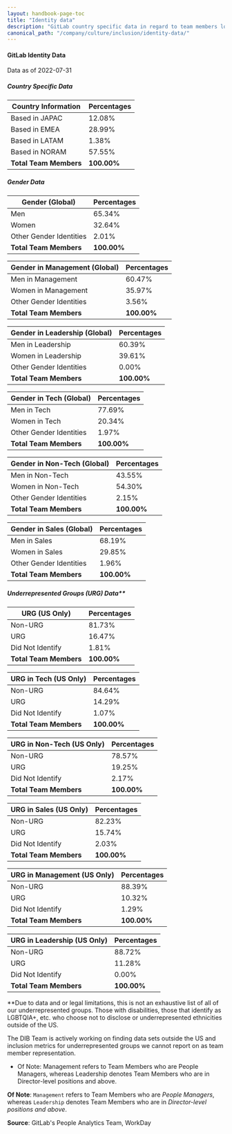 ```yaml
---
layout: handbook-page-toc
title: "Identity data"
description: "GitLab country specific data in regard to team members location, gender, ethnicity, race, age etc. View data here!"
canonical_path: "/company/culture/inclusion/identity-data/"
---
```


#### GitLab Identity Data

Data as of 2022-07-31

##### Country Specific Data

| **Country Information** | **Percentages** |
|-------------------------|-----------------|
| Based in JAPAC          |          12.08% |
| Based in EMEA           |          28.99% |
| Based in LATAM          |           1.38% |
| Based in NORAM          |          57.55% |
| **Total Team Members**  |     **100.00%** |


##### Gender Data

| **Gender (Global)**     | **Percentages** |
|-------------------------|-----------------|
| Men                     |          65.34% |
| Women                   |          32.64% |
| Other Gender Identities |           2.01% |
| **Total Team Members**  |     **100.00%** |

| **Gender in Management (Global)** | **Percentages** |
|-----------------------------------|-----------------|
| Men in Management                 |          60.47% |
| Women in Management               |          35.97% |
| Other Gender Identities           |           3.56% |
| **Total Team Members**            |     **100.00%** |

| **Gender in Leadership (Global)** | **Percentages** |
|-----------------------------------|-----------------|
| Men in Leadership                 |          60.39% |
| Women in Leadership               |          39.61% |
| Other Gender Identities           |           0.00% |
| **Total Team Members**            |     **100.00%** |

| **Gender in Tech (Global)** | **Percentages** |
|-----------------------------|-----------------|
| Men in Tech                 |          77.69% |
| Women in Tech               |          20.34% |
| Other Gender Identities     |           1.97% |
| **Total Team Members**      |     **100.00%** |

| **Gender in Non-Tech (Global)** | **Percentages** |
|---------------------------------|-----------------|
| Men in Non-Tech                 |          43.55% |
| Women in Non-Tech               |          54.30% |
| Other Gender Identities         |           2.15% |
| **Total Team Members**          |     **100.00%** |

| **Gender in Sales (Global)** | **Percentages** |
|------------------------------|-----------------|
| Men in Sales                 |          68.19% |
| Women in Sales               |          29.85% |
| Other Gender Identities      |           1.96% |
| **Total Team Members**       |     **100.00%** |

##### Underrepresented Groups (URG) Data**

| **URG (US Only)**      | **Percentages** |
|------------------------|-----------------|
| Non-URG                |          81.73% |
| URG                    |          16.47% |
| Did Not Identify       |           1.81% |
| **Total Team Members** |     **100.00%** |

| **URG in Tech (US Only)** | **Percentages** |
|---------------------------|-----------------|
| Non-URG                   |          84.64% |
| URG                       |          14.29% |
| Did Not Identify          |           1.07% |
| **Total Team Members**    |     **100.00%** |

| **URG in Non-Tech (US Only)** | **Percentages** |
|-------------------------------|-----------------|
| Non-URG                       |          78.57% |
| URG                           |          19.25% |
| Did Not Identify              |           2.17% |
| **Total Team Members**        |     **100.00%** |

| **URG in Sales (US Only)** | **Percentages** |
|----------------------------|-----------------|
| Non-URG                    |          82.23% |
| URG                        |          15.74% |
| Did Not Identify           |           2.03% |
| **Total Team Members**     |     **100.00%** |

| **URG in Management (US Only)** | **Percentages** |
|---------------------------------|-----------------|
| Non-URG                         |          88.39% |
| URG                             |          10.32% |
| Did Not Identify                |           1.29% |
| **Total Team Members**          |     **100.00%** |

| **URG in Leadership (US Only)** | **Percentages** |
|---------------------------------|-----------------|
| Non-URG                         |          88.72% |
| URG                             |          11.28% |
| Did Not Identify                |           0.00% |
| **Total Team Members**          |     **100.00%** |


**Due to data and or legal limitations, this is not an exhaustive list of all of our underrepresented groups.  Those with disabilities, those that identify as LGBTQIA+, etc. who choose not to disclose or underrepresented ethnicities outside of the US. 

The DIB Team is actively working on finding data sets outside the US and inclusion metrics for underrepresented groups we cannot report on as team member representation. 
  * Of Note: Management refers to Team Members who are People Managers, whereas Leadership denotes Team Members who are in Director-level positions and above.

**Of Note**: `Management` refers to Team Members who are *People Managers*, whereas `Leadership` denotes Team Members who are in *Director-level positions and above*.

**Source**: GitLab's People Analytics Team, WorkDay
